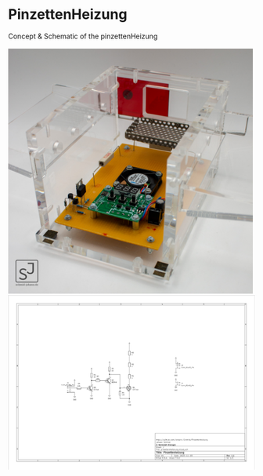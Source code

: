 # PinzettenHeizung
Concept & Schematic of the pinzettenHeizung
<br>
<br>
<img src="IMG_8964-2.jpg" alt="Image" width="500"/>
<br>
[![PDF Preview](schaltplan.png)](Schaltplan.pdf)
